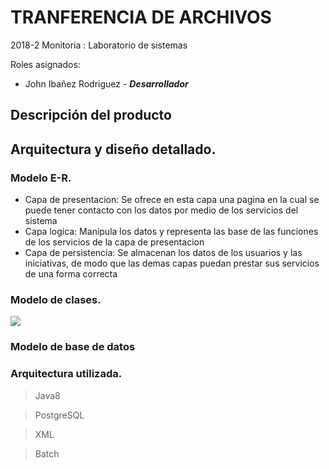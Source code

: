 
# TRANFERENCIA DE ARCHIVOS
2018-2
Monitoria : Laboratorio de sistemas

Roles asignados:
	
 - John Ibañez Rodriguez  - 	 ***Desarrollador***
 

## Descripción del producto




## Arquitectura y diseño detallado. 

### Modelo  E-R.

 - Capa de presentacion:
	 Se ofrece en esta capa una pagina en la cual se puede tener contacto con los datos por medio de los servicios del sistema
 - Capa logica:
 Manipula los datos y representa las base de las funciones de los servicios de la capa de presentacion
 - Capa de persistencia:
 Se almacenan los datos de los usuarios y las iniciativas, de modo que las demas capas puedan prestar sus servicios de una forma correcta

### Modelo de clases.

![](https://github.com/CrkJohn/fileTransfer/blob/master/img/DiagramaExtendidoEntites.png)
### Modelo de base de datos



### Arquitectura utilizada.

> Java8

> PostgreSQL

> XML

> Batch






